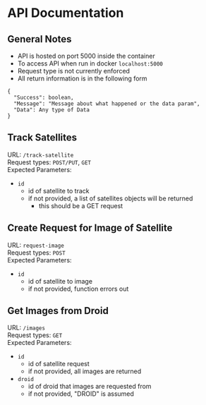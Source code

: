 # API Documentation

## General Notes

- API is hosted on port 5000 inside the container
- To access API when run in docker `localhost:5000`
- Request type is not currently enforced
- All return information is in the following form

```
{
  "Success": boolean,
  "Message": "Message about what happened or the data param",
  "Data": Any type of Data
}
```

## Track Satellites

URL: `/track-satellite`  
Request types: `POST/PUT`, `GET`  
Expected Parameters:
- `id`
    - id of satellite to track
    - if not provided, a list of satellites objects will be returned
        - this should be a GET request

## Create Request for Image of Satellite

URL: `request-image`  
Request types: `POST`  
Expected Parameters:
- `id`
    - id of satellite to image
    - if not provided, function errors out
 
## Get Images from Droid

URL: `/images`  
Request types: `GET`  
Expected Parameters:
- `id`
    - id of satellite request
    - if not provided, all images are returned
- `droid`
    - id of droid that images are requested from
    - if not provided, "DROID" is assumed
